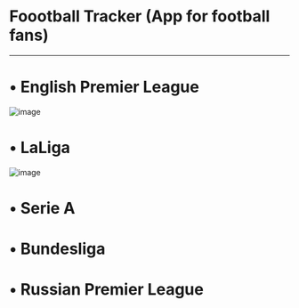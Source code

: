 # Foootball Tracker (App for football fans)
____
# • English Premier League
![image](https://github.com/olejatorqq/football-tracker/blob/master/Screenshots/LaLigaScreen.png)
# • LaLiga
![image](https://ibb.co/rZ5f4ZG)
# • Serie A
# • Bundesliga
# • Russian Premier League
